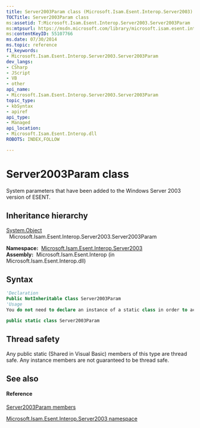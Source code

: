 ```yaml
---
title: Server2003Param class (Microsoft.Isam.Esent.Interop.Server2003)
TOCTitle: Server2003Param class
ms:assetid: T:Microsoft.Isam.Esent.Interop.Server2003.Server2003Param
ms:mtpsurl: https://msdn.microsoft.com/library/microsoft.isam.esent.interop.server2003.server2003param(v=EXCHG.10)
ms:contentKeyID: 55107766
ms.date: 07/30/2014
ms.topic: reference
f1_keywords:
- Microsoft.Isam.Esent.Interop.Server2003.Server2003Param
dev_langs:
- CSharp
- JScript
- VB
- other
api_name: 
- Microsoft.Isam.Esent.Interop.Server2003.Server2003Param
topic_type: 
- kbSyntax
- apiref
api_type: 
- Managed
api_location: 
- Microsoft.Isam.Esent.Interop.dll
ROBOTS: INDEX,FOLLOW

---
```


# Server2003Param class

System parameters that have been added to the Windows Server 2003 version of ESENT.

## Inheritance hierarchy

[System.Object](/dotnet/api/system.object)  
  Microsoft.Isam.Esent.Interop.Server2003.Server2003Param  

**Namespace:**  [Microsoft.Isam.Esent.Interop.Server2003](./microsoft.isam.esent.interop.server2003-namespace.md)  
**Assembly:**  Microsoft.Isam.Esent.Interop (in Microsoft.Isam.Esent.Interop.dll)

## Syntax

``` vb
'Declaration
Public NotInheritable Class Server2003Param
'Usage
You do not need to declare an instance of a static class in order to access its members.
```

``` csharp
public static class Server2003Param
```

## Thread safety

Any public static (Shared in Visual Basic) members of this type are thread safe. Any instance members are not guaranteed to be thread safe.

## See also

#### Reference

[Server2003Param members](./server2003param-members.md)

[Microsoft.Isam.Esent.Interop.Server2003 namespace](./microsoft.isam.esent.interop.server2003-namespace.md)